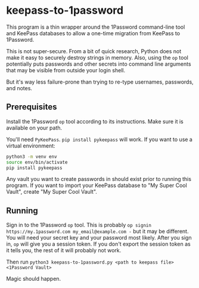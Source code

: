 # keepass-to-1password

This program is a thin wrapper around the 1Password command-line tool and KeePass databases to allow a one-time migration from KeePass to 1Password.

This is not super-secure.  From a bit of quick research, Python does not make it easy to securely destroy strings in memory.  Also, using the `op` tool potentially puts passwords and other secrets into command line arguments that may be visible from outside your login shell.  

But it's way less failure-prone than trying to re-type usernames, passwords, and notes.

## Prerequisites

Install the 1Password `op` tool according to its instructions.  Make sure it is available on your path. 

You'll need `PyKeePass`.  `pip install pykeepass` will work.  If you want to use a virtual environment:
```sh
python3 -m venv env
source env/bin/activate
pip install pykeepass
```

Any vault you want to create passwords in should exist prior to running this program.  If you want to import your KeePass database to "My Super Cool Vault", create "My Super Cool Vault".

## Running

Sign in to the 1Password `op` tool.  This is probably `op signin https://my.1password.com my_email@example.com -` but it may be different.  You will need your secret key and your password most likely.  After you sign in, `op` will give you a session token.  If you don't export the session token as it tells you, the rest of it will probably not work.

Then run `python3 keepass-to-1password.py <path to keepass file> <1Password Vault>`

Magic should happen.